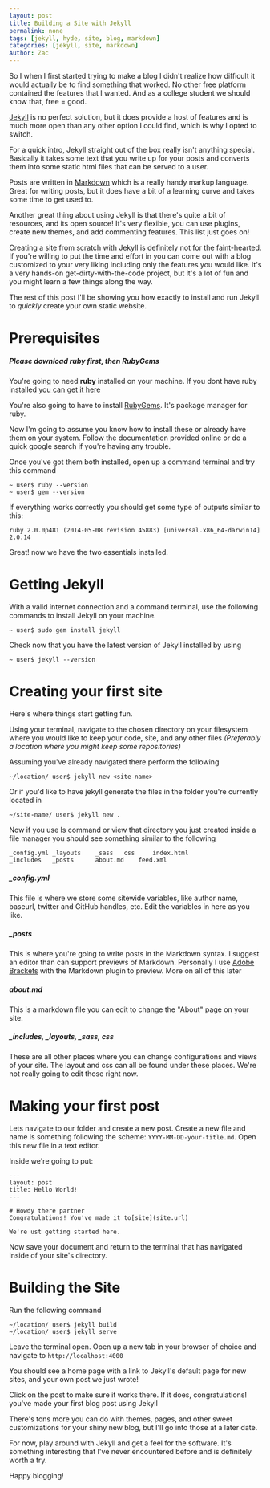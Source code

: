 ```yaml
---
layout: post
title: Building a Site with Jekyll
permalink: none
tags: [jekyll, hyde, site, blog, markdown]
categories: [jekyll, site, markdown]
Author: Zac
---
```


So I when I first started trying to make a blog I didn't realize how difficult it would actually be to find something that worked. No other free platform contained the features that I wanted. And as a college student we should know that, free = good.

[Jekyll](http://jekyllrb.com/) is no perfect solution, but it does provide a host of features and is much more open than any other option I could find, which is why I opted to switch.

For a quick intro, Jekyll straight out of the box really isn't anything special. Basically it takes some text that you write up for your posts and converts them into some static html files that can be served to a user.

Posts are written in [Markdown](http://en.wikipedia.org/wiki/Markdown) which is a really handy markup language. Great for writing posts, but it does have a bit of a learning curve and takes some time to get used to.

Another great thing about using Jekyll is that there's quite a bit of resources, and its open source! It's very flexible, you can use plugins, create new themes, and add commenting features. This list just goes on!

Creating a site from scratch with Jekyll is definitely not for the faint-hearted. If you're willing to put the time and effort in you can come out with a blog customized to your very liking including only the features you would like. It's a very hands-on get-dirty-with-the-code project, but it's a lot of fun and you might learn a few things along the way.

The rest of this post I'll be showing you how exactly to install and run Jekyll to *quickly* create your own static website.

# Prerequisites

##### **Please download ruby first, then RubyGems**

You're going to need **ruby** installed on your machine. If you dont have ruby installed [you can get it here](https://www.ruby-lang.org/en/downloads/)

You're also going to have to install [RubyGems](https://rubygems.org/pages/download). It's package manager for ruby. 

Now I'm going to assume you know how to install these or already have them on your system. Follow the documentation provided online or do a quick google search if you're having any trouble.

Once you've got them both installed, open up a command terminal and try this command

    ~ user$ ruby --version
    ~ user$ gem --version

If everything works correctly you should get some type of outputs similar to this: 

    ruby 2.0.0p481 (2014-05-08 revision 45883) [universal.x86_64-darwin14]
    2.0.14

Great! now we have the two essentials installed. 

# Getting Jekyll


With a valid internet connection and a command terminal, use the following commands to install Jekyll on your machine.

    ~ user$ sudo gem install jekyll
    
Check now that you have the latest version of Jekyll installed by using 

    ~ user$ jekyll --version
    
# Creating your first site

Here's where things start getting fun.

Using your terminal, navigate to the chosen directory on your filesystem where you would like to keep your code, site, and any other files *(Preferably a location where you might keep some repositories)*

Assuming you've already navigated there perform the following

    ~/location/ user$ jekyll new <site-name>
    
Or if you'd like to have jekyll generate the files in the folder you're currently located in

    ~/site-name/ user$ jekyll new .
    
Now if you use ls command or view that directory you just created inside a file manager you should see something similar to the following

    _config.yml	_layouts    _sass	css		index.html
    _includes	_posts		about.md	feed.xml


##### _config.yml

This file is where we store some sitewide variables, like author name, baseurl, twitter and GitHub handles, etc. Edit the variables in here as you like.

##### _posts

This is where you're going to write posts in the Markdown syntax. I suggest an editor than can support previews of Markdown. Personally I use [Adobe Brackets](http://brackets.io) with the Markdown plugin to preview. More on all of this later

##### about.md 

This is a markdown file you can edit to change the "About" page on your site.

##### _includes, _layouts, _sass, css

These are all other places where you can change configurations and views of your site. The layout and css can all be found under these places. We're not really going to edit those right now.


# Making your first post

Lets navigate to our folder and create a new post. Create a new file and name is something following the scheme: `YYYY-MM-DD-your-title.md`. Open this new file in a text editor.

Inside we're going to put:

    ---
    layout: post
    title: Hello World!
    ---
    
    # Howdy there partner
    Congratulations! You've made it to[site](site.url)
    
    We're ust getting started here.
    
Now save your document and return to the terminal that has navigated inside of your site's directory.

# Building the Site

Run the following command

    ~/location/ user$ jekyll build
    ~/location/ user$ jekyll serve
    
Leave the terminal open. Open up a new tab in your browser of choice and navigate to `http://localhost:4000`

You should see a home page with a link to Jekyll's default page for new sites, and your own post we just wrote!

Click on the post to make sure it works there. If it does, congratulations! you've made your first blog post using Jekyll

There's tons more you can do with themes, pages, and other sweet customizations for your shiny new blog, but I'll go into those at a later date.

For now, play around with Jekyll and get a feel for the software. It's something interesting that I've never encountered before and is definitely worth a try.

Happy blogging!
